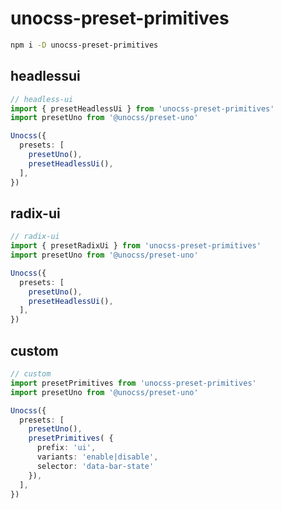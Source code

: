 # unocss-preset-primitives

```bash
npm i -D unocss-preset-primitives
```

## headlessui
```typescript
// headless-ui
import { presetHeadlessUi } from 'unocss-preset-primitives'
import presetUno from '@unocss/preset-uno'

Unocss({
  presets: [
    presetUno(),
    presetHeadlessUi(),
  ],
})
```

## radix-ui
```typescript
// radix-ui
import { presetRadixUi } from 'unocss-preset-primitives'
import presetUno from '@unocss/preset-uno'

Unocss({
  presets: [
    presetUno(),
    presetHeadlessUi(),
  ],
})
```

## custom
```typescript
// custom
import presetPrimitives from 'unocss-preset-primitives'
import presetUno from '@unocss/preset-uno'

Unocss({
  presets: [
    presetUno(),
    presetPrimitives( {
      prefix: 'ui',
      variants: 'enable|disable',
      selector: 'data-bar-state'
    }),
  ],
})
```

